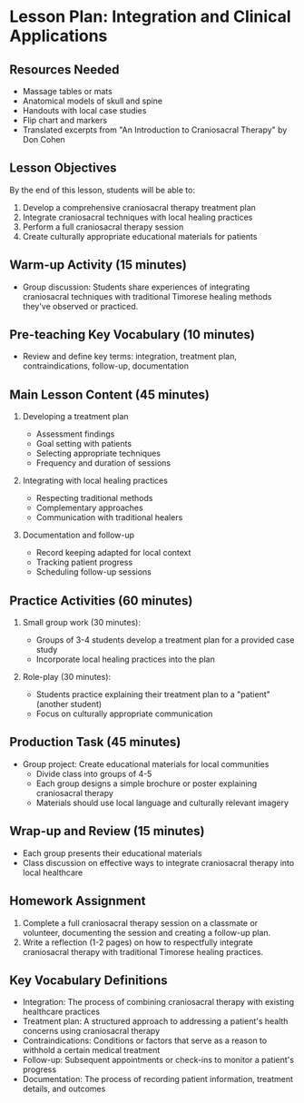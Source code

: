 # Lesson Plan: Integration and Clinical Applications

## Resources Needed

- Massage tables or mats
- Anatomical models of skull and spine
- Handouts with local case studies
- Flip chart and markers
- Translated excerpts from "An Introduction to Craniosacral Therapy" by Don Cohen

## Lesson Objectives

By the end of this lesson, students will be able to:
1. Develop a comprehensive craniosacral therapy treatment plan
2. Integrate craniosacral techniques with local healing practices
3. Perform a full craniosacral therapy session
4. Create culturally appropriate educational materials for patients

## Warm-up Activity (15 minutes)

- Group discussion: Students share experiences of integrating craniosacral techniques with traditional Timorese healing methods they've observed or practiced.

## Pre-teaching Key Vocabulary (10 minutes)

- Review and define key terms: integration, treatment plan, contraindications, follow-up, documentation

## Main Lesson Content (45 minutes)

1. Developing a treatment plan
   - Assessment findings
   - Goal setting with patients
   - Selecting appropriate techniques
   - Frequency and duration of sessions

2. Integrating with local healing practices
   - Respecting traditional methods
   - Complementary approaches
   - Communication with traditional healers

3. Documentation and follow-up
   - Record keeping adapted for local context
   - Tracking patient progress
   - Scheduling follow-up sessions

## Practice Activities (60 minutes)

1. Small group work (30 minutes):
   - Groups of 3-4 students develop a treatment plan for a provided case study
   - Incorporate local healing practices into the plan

2. Role-play (30 minutes):
   - Students practice explaining their treatment plan to a "patient" (another student)
   - Focus on culturally appropriate communication

## Production Task (45 minutes)

- Group project: Create educational materials for local communities
  - Divide class into groups of 4-5
  - Each group designs a simple brochure or poster explaining craniosacral therapy
  - Materials should use local language and culturally relevant imagery

## Wrap-up and Review (15 minutes)

- Each group presents their educational materials
- Class discussion on effective ways to integrate craniosacral therapy into local healthcare

## Homework Assignment

1. Complete a full craniosacral therapy session on a classmate or volunteer, documenting the session and creating a follow-up plan.
2. Write a reflection (1-2 pages) on how to respectfully integrate craniosacral therapy with traditional Timorese healing practices.

## Key Vocabulary Definitions

- Integration: The process of combining craniosacral therapy with existing healthcare practices
- Treatment plan: A structured approach to addressing a patient's health concerns using craniosacral therapy
- Contraindications: Conditions or factors that serve as a reason to withhold a certain medical treatment
- Follow-up: Subsequent appointments or check-ins to monitor a patient's progress
- Documentation: The process of recording patient information, treatment details, and outcomes